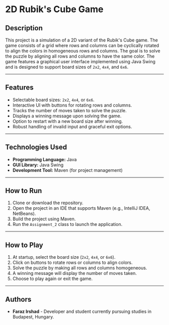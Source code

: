 # 2D Rubik's Cube Game

## Description
This project is a simulation of a 2D variant of the Rubik's Cube game. The game consists of a grid where rows and columns can be cyclically rotated to align the colors in homogeneous rows and columns. The goal is to solve the puzzle by aligning all rows and columns to have the same color. The game features a graphical user interface implemented using Java Swing and is designed to support board sizes of `2x2`, `4x4`, and `6x6`.

---

## Features
- Selectable board sizes: `2x2`, `4x4`, or `6x6`.
- Interactive UI with buttons for rotating rows and columns.
- Tracks the number of moves taken to solve the puzzle.
- Displays a winning message upon solving the game.
- Option to restart with a new board size after winning.
- Robust handling of invalid input and graceful exit options.

---

## Technologies Used
- **Programming Language:** Java
- **GUI Library:** Java Swing
- **Development Tool:** Maven (for project management)

---

## How to Run
1. Clone or download the repository.
2. Open the project in an IDE that supports Maven (e.g., IntelliJ IDEA, NetBeans).
3. Build the project using Maven.
4. Run the `Assignment_2` class to launch the application.

---

## How to Play
1. At startup, select the board size (`2x2`, `4x4`, or `6x6`).
2. Click on buttons to rotate rows or columns to align colors.
3. Solve the puzzle by making all rows and columns homogeneous.
4. A winning message will display the number of moves taken.
5. Choose to play again or exit the game.

---

## Authors
- **Faraz Irshad** - Developer and student currently pursuing studies in Budapest, Hungary.
